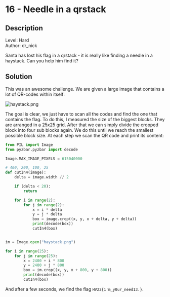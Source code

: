 # 16 - Needle in a qrstack

## Description

Level: Hard<br/>
Author: dr_nick

Santa has lost his flag in a qrstack - it is really like finding a needle in a haystack.
Can you help him find it?

## Solution

This was an awesome challenge. We are given a large image that contains a lot of QR-codes within itself:

![haystack.png](haystack.png)

The goal is clear, we just have to scan all the codes and find the one that contains the flag. To do this, I measured
the size of the biggest blocks. They are arranged in a 25x25 grid. After that we can simply divide the cropped block
into four sub blocks again. We do this until we reach the smallest possible block size. At each step we scan the QR code
and print its content:

```python
from PIL import Image
from pyzbar.pyzbar import decode

Image.MAX_IMAGE_PIXELS = 615040000

# 400, 200, 100, 25
def cutIn4(image):
    delta = image.width // 2

    if (delta < 20):
        return

    for i in range(2):
        for j in range(2):
            x = i * delta
            y = j * delta
            box = image.crop((x, y, x + delta, y + delta))
            print(decode(box))
            cutIn4(box)


im = Image.open("haystack.png")

for i in range(25):
    for j in range(25):
        x = 2400 + i * 800
        y = 2400 + j * 800
        box = im.crop((x, y, x + 800, y + 800))
        print(decode(box))
        cutIn4(box)
```

And after a few seconds, we find the flag `HV22{1'm_y0ur_need13.}`.
